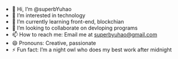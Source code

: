 - 👋 Hi, I’m @superbYuhao
- 👀 I’m interested in technology
- 🌱 I’m currently learning front-end, blockchian
- 💞️ I’m looking to collaborate on devloping programs
- 📫 How to reach me: Email me at superbyuhao@gmail.com
- 😄 Pronouns: Creative, passionate
- ⚡ Fun fact: I’m a night owl who does my best work after midnight

<!---
superbYuhao/superbYuhao is a ✨ special ✨ repository because its `README.md` (this file) appears on your GitHub profile.
You can click the Preview link to take a look at your changes.
--->
